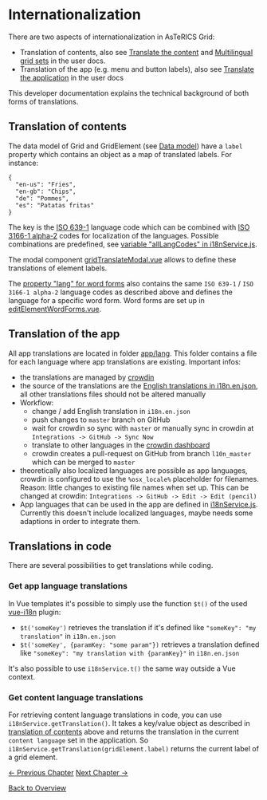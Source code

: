 # Internationalization

There are two aspects of internationalization in AsTeRICS Grid:
* Translation of contents, also see [Translate the content](../documentation_user/contributing-to-ag.md#translate-the-content) and [Multilingual grid sets](../documentation_user/12_multilingual-grid-sets.md) in the user docs.
* Translation of the app (e.g. menu and button labels), also see [Translate the application](../documentation_user/contributing-to-ag.md#translate-the-application) in the user docs

This developer documentation explains the technical background of both forms of translations.

## Translation of contents

The data model of Grid and GridElement (see [Data model](./05_datamodel.md)) have a `label` property which contains an object as a map of translated labels. For instance:

```
{
  "en-us": "Fries",
  "en-gb": "Chips",
  "de": "Pommes",
  "es": "Patatas fritas"
}
```

The key is the [ISO 639-1](https://en.wikipedia.org/wiki/ISO_639-1) language code which can be combined with [ISO 3166-1 alpha-2](https://de.wikipedia.org/wiki/ISO-3166-1-Kodierliste) codes for localization of the languages. Possible combinations are predefined, see [variable "allLangCodes" in i18nService.js](https://github.com/asterics/AsTeRICS-Grid/blob/master/src/js/service/i18nService.js#L44).

The modal component [gridTranslateModal.vue](https://github.com/asterics/AsTeRICS-Grid/blob/master/src/vue-components/modals/gridTranslateModal.vue) allows to define these translations of element labels.

The [property "lang" for word forms](https://github.com/asterics/AsTeRICS-Grid/blob/master/src/js/model/WordForm.js#L4) also contains the same `ISO 639-1` / `ISO 3166-1 alpha-2` language codes as described above and defines the language for a specific word form. Word forms are set up in [editElementWordForms.vue](https://github.com/asterics/AsTeRICS-Grid/blob/master/src/vue-components/modals/editElementWordForms.vue).

## Translation of the app

All app translations are located in folder [app/lang](https://github.com/asterics/AsTeRICS-Grid/tree/master/app/lang). This folder contains a file for each language where app translations are existing. Important infos:
* the translations are managed by [crowdin](https://crowdin.com/project/asterics-grid)
* the source of the translations are the [English translations in i18n.en.json](https://github.com/asterics/AsTeRICS-Grid/blob/master/app/lang/i18n.en.json), all other translations files should not be altered manually
* Workflow:
   * change / add English translation in `i18n.en.json`
   * push changes to `master` branch on GitHub
   * wait for crowdin so sync with `master` or manually sync in crowdin at `Integrations -> GitHub -> Sync Now`
   * translate to other languages in the [crowdin dashboard](https://crowdin.com/project/asterics-grid)
   * crowdin creates a pull-request on GitHub from branch `l10n_master` which can be merged to `master`
* theoretically also localized languages are possible as app languages, crowdin is configured to use the `%osx_locale%` placeholder for filenames. Reason: little changes to existing file names when set up. This can be changed at crowdin: `Integrations -> GitHub -> Edit -> Edit (pencil)`
* App languages that can be used in the app are defined in [i18nService.js](https://github.com/asterics/AsTeRICS-Grid/blob/master/src/js/service/i18nService.js#L17). Currently this doesn't include localized languages, maybe needs some adaptions in order to integrate them.

## Translations in code

There are several possibilities to get translations while coding.

### Get app language translations

In Vue templates it's possible to simply use the function `$t()` of the used [vue-i18n](https://vue-i18n.intlify.dev/) plugin:
* `$t('someKey')` retrieves the translation if it's defined like `"someKey": "my translation"` in `i18n.en.json`
* `$t('someKey', {paramKey: "some param"})` retrieves a translation defined like `"someKey": "my translation with {paramKey}"` in `i18n.en.json`

It's also possible to use `i18nService.t()` the same way outside a Vue context.

### Get content language translations

For retrieving content language translations in code, you can use `i18nService.getTranslation()`. It takes a key/value object as described in [translation of contents](#translation-of-contents) above and returns the translation in the current `content language` set in the application. So `i18nService.getTranslation(gridElement.label)` returns the current label of a grid element.

[&#x2190; Previous Chapter](06_data_storage.md) [Next Chapter &#x2192;]()

[Back to Overview](README.md)
